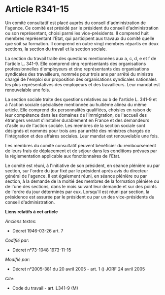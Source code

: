 # Article R341-15

Un comité consultatif est placé auprès du conseil d'administration de l'agence. Ce comité est présidé par le président du
conseil d'administration ou son représentant, choisi parmi les vice-présidents. Il comprend huit membres représentant l'Etat,
qui participent aux travaux du comité quelle que soit sa formation. Il comprend en outre vingt membres répartis en deux
sections, la section du travail et la section sociale.

La section du travail traite des questions mentionnées aux a, c, d, e et f de l'article L. 341-9. Elle comprend cinq
représentants des organisations professionnelles d'employeurs et cinq représentants des organisations syndicales des
travailleurs, nommés pour trois ans par arrêté du ministre chargé de l'emploi sur proposition des organisations syndicales
nationales les plus représentatives des employeurs et des travailleurs. Leur mandat est renouvelable une fois.

La section sociale traite des questions relatives au b de l'article L. 341-9 et à l'action sociale spécialisée mentionnée au
huitième alinéa du même article. Elle comprend dix personnalités qualifiées, choisies en raison de leur compétence dans les
domaines de l'immigration, de l'accueil des étrangers venant s'installer durablement en France et des demandeurs d'asile ou
de l'action sociale. Les membres de la section sociale sont désignés et nommés pour trois ans par arrêté des ministres
chargés de l'intégration et des affaires sociales. Leur mandat est renouvelable une fois.

Les membres du comité consultatif peuvent bénéficier du remboursement de leurs frais de déplacement et de séjour dans les
conditions prévues par la réglementation applicable aux fonctionnaires de l'Etat.

Le comité est réuni, à l'initiative de son président, en séance plénière ou par section, sur l'ordre du jour fixé par le
président après avis du directeur général de l'agence. Il est également réuni, en séance plénière ou par section, à la
demande de la moitié des membres de la formation plénière ou de l'une des sections, dans le mois suivant leur demande et sur
des points de l'ordre du jour déterminés par eux. Lorsqu'il est réuni par section, la présidence est assurée par le président
ou par un des vice-présidents du conseil d'administration.

**Liens relatifs à cet article**

_Anciens textes_:

  - Décret  1946-03-26 art. 7

_Codifié par_:

  - Décret n°73-1048 1973-11-15

_Modifié par_:

  - Décret n°2005-381 du 20 avril 2005 - art. 1 () JORF 24 avril 2005

_Cite_:

  - Code du travail - art. L341-9 (M)

